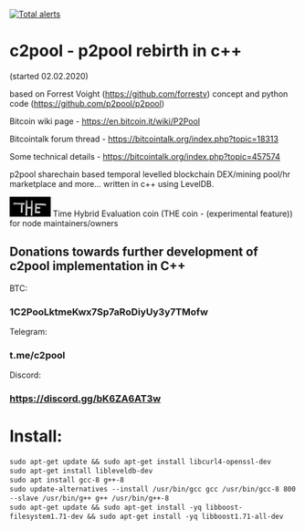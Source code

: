 [![Total alerts](https://img.shields.io/lgtm/alerts/g/frstrtr/c2pool.svg?logo=lgtm&logoWidth=18)](https://lgtm.com/projects/g/frstrtr/c2pool/alerts/)

# c2pool - p2pool rebirth in c++
(started 02.02.2020)

based on Forrest Voight (https://github.com/forrestv) concept and python code (https://github.com/p2pool/p2pool)

Bitcoin wiki page - https://en.bitcoin.it/wiki/P2Pool

Bitcointalk forum thread - https://bitcointalk.org/index.php?topic=18313

Some technical details - https://bitcointalk.org/index.php?topic=457574

p2pool sharechain based temporal levelled blockchain DEX/mining pool/hr marketplace and more... written in c++ using LevelDB.

![Time Hybrid Evaluation](/doc/concepts/THE%20coin.png)
Time Hybrid Evaluation coin (THE coin - (experimental feature)) for node maintainers/owners

## Donations towards further development of с2pool implementation in C++

BTC:

### 1C2PooLktmeKwx7Sp7aRoDiyUy3y7TMofw

Telegram:

### t.me/c2pool

Discord:

### https://discord.gg/bK6ZA6AT3w

# Install:
```
sudo apt-get update && sudo apt-get install libcurl4-openssl-dev
sudo apt-get install libleveldb-dev
sudo apt install gcc-8 g++-8
sudo update-alternatives --install /usr/bin/gcc gcc /usr/bin/gcc-8 800 --slave /usr/bin/g++ g++ /usr/bin/g++-8
sudo apt-get update && sudo apt-get install -yq libboost-filesystem1.71-dev && sudo apt-get install -yq libboost1.71-all-dev
```
